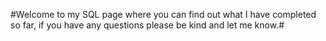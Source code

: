 #Welcome to my SQL page where you can find out what I have completed so far, if you have any questions please be kind and let me know.#
